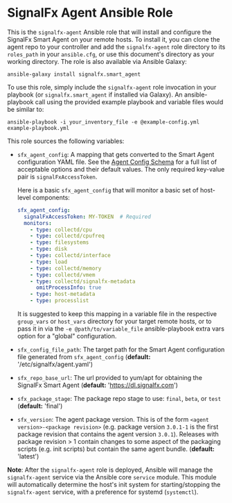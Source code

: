 # SignalFx Agent Ansible Role

This is the `signalfx-agent` Ansible role that will install and configure the
SignalFx Smart Agent on your remote hosts.  To install it, you can clone the
agent repo to your controller and add the `signalfx-agent` role directory to
its `roles_path` in your `ansible.cfg`, or use this document's directory as
your working directory.  The role is also available via Ansible Galaxy:

```
ansible-galaxy install signalfx.smart_agent
```

To use this role, simply include the `signalfx-agent` role invocation in your
playbook (or `signalfx.smart_agent` if installed via Galaxy).  An
ansible-playbook call using the provided example playbook and variable files
would be similar to:

```
ansible-playbook -i your_inventory_file -e @example-config.yml example-playbook.yml
```

This role sources the following variables:

 - `sfx_agent_config`: A mapping that gets converted to the Smart Agent
   configuration YAML file. See the [Agent Config
   Schema](https://github.com/signalfx/signalfx-agent/blob/master/docs/config-schema.md)
   for a full list of acceptable options and their default values.  The only
   required key-value pair is `signalFxAccessToken`. 

    Here is a basic `sfx_agent_config` that will monitor a basic set of host-level components:

    ```yaml
    sfx_agent_config:
      signalFxAccessToken: MY-TOKEN  # Required
      monitors:
        - type: collectd/cpu
        - type: collectd/cpufreq
        - type: filesystems
        - type: disk
        - type: collectd/interface
        - type: load
        - type: collectd/memory
        - type: collectd/vmem
        - type: collectd/signalfx-metadata
          omitProcessInfo: true
        - type: host-metadata
        - type: processlist
    ```

	It is suggested to keep this mapping in a variable file in the respective
	`group_vars` or `host_vars` directory for your target remote hosts, or to
	pass it in via the `-e @path/to/variable_file` ansible-playbook extra vars
	option for a "global" configuration.

 - `sfx_config_file_path`: The target path for the Smart Agent configuration
   file generated from `sfx_agent_config` (**default:**
   '/etc/signalfx/agent.yaml')

 - `sfx_repo_base_url`: The url provided to yum/apt for obtaining the SignalFx Smart Agent
   (**default:** 'https://dl.signalfx.com')

 - `sfx_package_stage`: The package repo stage to use: `final`, `beta`, or `test`
   (**default:** 'final')

 - `sfx_version`: The agent package version.  This is of the form `<agent
   version>-<package revision>` (e.g. package version `3.0.1-1` is the first
   package revision that contains the agent version `3.0.1`).  Releases with
   package revision > 1 contain changes to some aspect of the packaging scripts
   (e.g. init scripts) but contain the same agent bundle. (**default:**
   'latest')

**Note**: After the `signalfx-agent` role is deployed, Ansible will manage the
`signalfx-agent` service via the Ansible core `service` module.  This module
will automatically determine the host's init system for starting/stopping the
`signalfx-agent` service, with a preference for systemd (`systemctl`).
